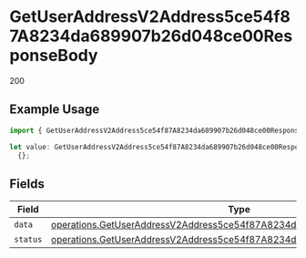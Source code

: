 # GetUserAddressV2Address5ce54f87A8234da689907b26d048ce00ResponseBody

200

## Example Usage

```typescript
import { GetUserAddressV2Address5ce54f87A8234da689907b26d048ce00ResponseBody } from "@dhaba/safepay-ts/models/operations";

let value: GetUserAddressV2Address5ce54f87A8234da689907b26d048ce00ResponseBody =
  {};
```

## Fields

| Field                                                                                                                                                                | Type                                                                                                                                                                 | Required                                                                                                                                                             | Description                                                                                                                                                          |
| -------------------------------------------------------------------------------------------------------------------------------------------------------------------- | -------------------------------------------------------------------------------------------------------------------------------------------------------------------- | -------------------------------------------------------------------------------------------------------------------------------------------------------------------- | -------------------------------------------------------------------------------------------------------------------------------------------------------------------- |
| `data`                                                                                                                                                               | [operations.GetUserAddressV2Address5ce54f87A8234da689907b26d048ce00Data](../../models/operations/getuseraddressv2address5ce54f87a8234da689907b26d048ce00data.md)     | :heavy_minus_sign:                                                                                                                                                   | N/A                                                                                                                                                                  |
| `status`                                                                                                                                                             | [operations.GetUserAddressV2Address5ce54f87A8234da689907b26d048ce00Status](../../models/operations/getuseraddressv2address5ce54f87a8234da689907b26d048ce00status.md) | :heavy_minus_sign:                                                                                                                                                   | N/A                                                                                                                                                                  |